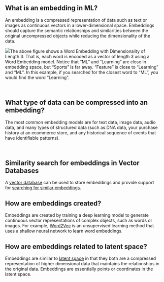 **What is an embedding in ML?**
-------------------------------

An embedding is a compressed representation of data such as text or images as continuous vectors in a lower-dimensional space. Embeddings should capture the semantic relationships and similarities between the original uncompressed objects while reducing the dimensionality of the data. 

![](https://assets.website-files.com/618399cd49d125734c8dec95/64b4cf4c8883c0cbf94eaf2b_IkMWdWUtGb-z-x5E-M3iFtkiuyM2rWsvaQpAX89ledm29-BA-n8PEULVNLOq6J02Yr9YCHzSifLgiw8X0R-rmQpvVU_vv9BPgjCXvQHvEGn9do1redgm673lcU6rtwNgysVclASuAIQlSPzRWkrAZv4.png)The above figure shows a Word Embedding with Dimensionality of Length 3. That is, each word is encoded as a vector of length 3 using a Word Embedding model. Notice that “ML” and “Learning” are close in embedding space, but “Sports” is far away. “Feature” is close to “Learning” and “ML”. In this example, if you searched for the closest word to “ML”, you would find the word “Learning”.

‍

**What type of data can be compressed into an embedding?**
----------------------------------------------------------

The most common embedding models are for text data, image data, audio data, and many types of structured data (such as DNA data, your purchase history at an ecommerce store, and any historical sequence of events that have identifiable patterns). 

‍

**Similarity search for embeddings in Vector Databases**
--------------------------------------------------------

A [vector database](https://www.hopsworks.ai/dictionary/vector-database) can be used to store embeddings and provide support for [searching for similar embeddings](https://www.hopsworks.ai/dictionary/similarity-search). 

**How are embeddings created?**
-------------------------------

Embeddings are created by training a deep learning model to generate continuous vector representations of complex objects, such as words or images. For example, [Word2Vec](https://towardsdatascience.com/word2vec-explained-49c52b4ccb71) is an unsupervised learning method that uses a shallow neural network to learn word embeddings.

**How are embeddings related to latent space?**
-----------------------------------------------

Embeddings are similar to [latent space](https://www.hopsworks.ai/dictionary/latent-space) in that they both are a compressed representation of higher dimensional data that maintains the relationships in the original data. Embeddings are essentially points or coordinates in the latent space. 

